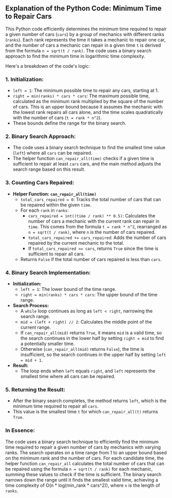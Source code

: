 ## Explanation of the Python Code: Minimum Time to Repair Cars

This Python code efficiently determines the minimum time required to repair a given number of cars (`cars`) by a group of mechanics with different ranks (`ranks`). Each rank represents the time it takes a mechanic to repair one car, and the number of cars a mechanic can repair in a given time `t` is derived from the formula `n = sqrt(t / rank)`. The code uses a binary search approach to find the minimum time in logarithmic time complexity.

Here's a breakdown of the code's logic:

### 1. Initialization:

- `left = 1`: The minimum possible time to repair any cars, starting at 1.
- `right = min(ranks) * cars * cars`: The maximum possible time, calculated as the minimum rank multiplied by the square of the number of cars. This is an upper bound because it assumes the mechanic with the lowest rank repairs all cars alone, and the time scales quadratically with the number of cars (`t = rank * n^2`).
- These bounds define the range for the binary search.

### 2. Binary Search Approach:

- The code uses a binary search technique to find the smallest time value (`left`) where all `cars` can be repaired.
- The helper function `can_repair_all(time)` checks if a given time is sufficient to repair at least `cars` cars, and the main method adjusts the search range based on this result.

### 3. Counting Cars Repaired:

- **Helper Function: `can_repair_all(time)`**
  - `total_cars_repaired = 0`: Tracks the total number of cars that can be repaired within the given `time`.
  - For each `rank` in `ranks`:
    - `cars_repaired = int((time / rank) ** 0.5)`: Calculates the number of cars a mechanic with the current rank can repair in `time`. This comes from the formula `t = rank * n^2`, rearranged as `n = sqrt(t / rank)`, where `n` is the number of cars repaired.
    - `total_cars_repaired += cars_repaired`: Adds the number of cars repaired by the current mechanic to the total.
    - If `total_cars_repaired >= cars`, returns `True` since the time is sufficient to repair all cars.
  - Returns `False` if the total number of cars repaired is less than `cars`.

### 4. Binary Search Implementation:

- **Initialization:**
  - `left = 1`: The lower bound of the time range.
  - `right = min(ranks) * cars * cars`: The upper bound of the time range.
- **Search Process:**
  - A `while` loop continues as long as `left < right`, narrowing the search range.
  - `mid = (left + right) // 2`: Calculates the middle point of the current range.
  - If `can_repair_all(mid)` returns `True`, it means `mid` is a valid time, so the search continues in the lower half by setting `right = mid` to find a potentially smaller time.
  - Otherwise (`can_repair_all(mid)` returns `False`), the time is insufficient, so the search continues in the upper half by setting `left = mid + 1`.
- **Result:**
  - The loop ends when `left` equals `right`, and `left` represents the smallest time where all cars can be repaired.

### 5. Returning the Result:

- After the binary search completes, the method returns `left`, which is the minimum time required to repair all `cars`.
- This value is the smallest time `t` for which `can_repair_all(t)` returns `True`.

### In Essence:

The code uses a binary search technique to efficiently find the minimum time required to repair a given number of cars by mechanics with varying ranks. The search operates on a time range from 1 to an upper bound based on the minimum rank and the number of cars. For each candidate time, the helper function `can_repair_all` calculates the total number of cars that can be repaired using the formula `n = sqrt(t / rank)` for each mechanic, summing these values to check if the time is sufficient. The binary search narrows down the range until it finds the smallest valid time, achieving a time complexity of O(n * log(min_rank * cars^2)), where `n` is the length of `ranks`.